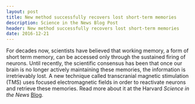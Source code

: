 ```yaml
---
layout: post
title: New method successfully recovers lost short-term memories
description: Science in the News Blog Post
header: New method successfully recovers lost short-term memories
date: 2016-12-21
---
```



For decades now, scientists have believed that working memory, a form of short term memory, can be accessed only through the sustained firing of neurons. Until recently, the scientific consensus has been that once our brain is no longer actively maintaining these memories, the information is irretrievably lost. A new technique called transcranial magnetic stimulation (TMS) uses focused electromagnetic fields in order to reactivate neurons and retrieve these memories.  Read more about it at the Harvard <i>Science in the News</i> <a href="http://sitn.hms.harvard.edu/flash/2016/new-method-successfully-recovers-lost-short-term-memories/">Blog</a>.